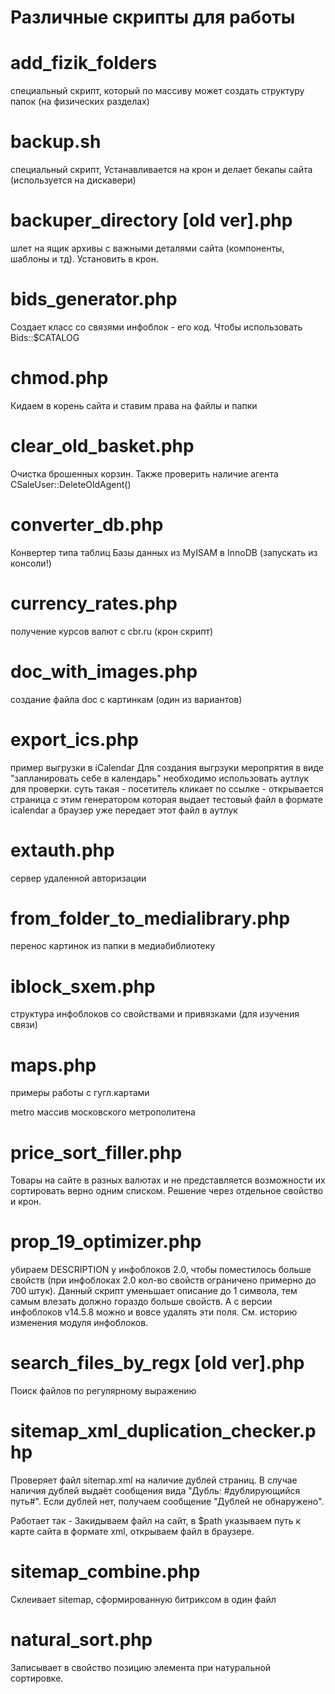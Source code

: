 # Различные скрипты для работы

# add_fizik_folders
специальный скрипт, который по массиву может создать структуру папок (на физических разделах)

# backup.sh
специальный скрипт, Устанавливается на крон и делает бекапы сайта (используется на дискавери)

# backuper_directory [old ver].php
шлет на ящик архивы с важными деталями сайта (компоненты, шаблоны и тд). Установить в крон.

# bids_generator.php
Создает класс со связями инфоблок - его код. Чтобы использовать Bids::$CATALOG

# chmod.php
Кидаем в корень сайта и ставим права на файлы и папки

# clear_old_basket.php
Очистка брошенных корзин. Также проверить наличие агента CSaleUser::DeleteOldAgent()

# converter_db.php
Конвертер типа таблиц Базы данных из MyISAM в InnoDB (запускать из консоли!)

# currency_rates.php
получение курсов валют с cbr.ru (крон скрипт)

# doc_with_images.php
создание файла doc с картинкам (один из вариантов)

#  export_ics.php
пример выгрузки в iCalendar
Для создания выгрзуки меропрятия в виде "запланировать себе в календарь"
необходимо использовать аутлук для проверки.
суть такая - посетитель кликает по ссылке - открывается страница с этим генератором которая выдает тестовый файл в формате icalendar
а браузер уже передает этот файл в аутлук

# extauth.php
сервер удаленной авторизации

# from_folder_to_medialibrary.php
перенос картинок из папки в медиабиблиотеку

# iblock_sxem.php
структура инфоблоков со свойствами и привязками (для изучения связи)

# maps.php
примеры работы с гугл.картами

metro
массив московского метрополитена

# price_sort_filler.php
Товары на сайте в разных валютах и не представляется возможности их сортировать верно одним списком.
Решение через отдельное свойство и крон.

# prop_19_optimizer.php
убираем DESCRIPTION у инфоблоков 2.0, чтобы поместилось больше свойств
(при инфоблоках 2.0 кол-во свойств ограничено примерно до 700 штук).
Данный скрипт уменьшает описание до 1 символа, тем самым влезать должно гораздо больше свойств.
А с версии инфоблоков v14.5.8 можно и вовсе удалять эти поля.
См. историю изменения модуля инфоблоков.

# search_files_by_regx [old ver].php
Поиск файлов по регулярному выражению

# sitemap_xml_duplication_checker.php
Проверяет файл sitemap.xml на наличие дублей страниц. В случае наличия дублей выдаёт сообщения вида "Дубль: #дублирующийся путь#". Если дублей нет, получаем сообщение "Дублей не обнаружено".

Работает так - Закидываем файл на сайт, в $path указываем путь к карте сайта в формате xml, открываем файл в браузере.

# sitemap_combine.php
Склеивает sitemap, сформированную битриксом в один файл

# natural_sort.php
Записывает в свойство позицию элемента при натуральной сортировке.
